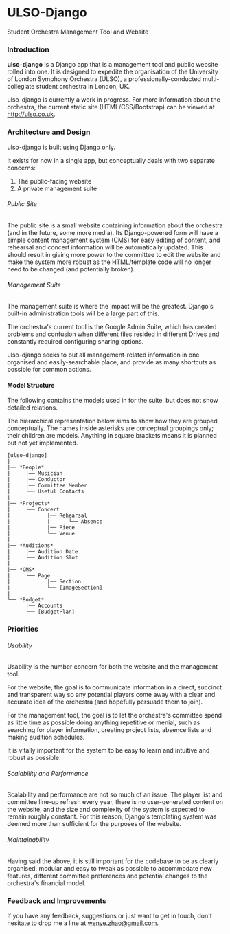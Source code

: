 # ULSO-Django

Student Orchestra Management Tool and Website

### Introduction

**ulso-django** is a Django app that is a management tool and public website rolled into one. It is designed to expedite the organisation of the University of London Symphony Orchestra (ULSO), a professionally-conducted multi-collegiate student orchestra in London, UK.

ulso-django is currently a work in progress. For more information about the orchestra, the current static site (HTML/CSS/Bootstrap) can be viewed at http://ulso.co.uk.

### Architecture and Design

ulso-django is built using Django only.

It exists for now in a single app, but conceptually deals with two separate concerns:

1. The public-facing website
2. A private management suite


###### Public Site

The public site is a small website containing information about the orchestra (and in the future, some more media). Its Django-powered form will have a simple content management system (CMS) for easy editing of content, and rehearsal and concert information will be automatically updated. This should result in giving more power to the committee to edit the website and make the system more robust as the HTML/template code will no longer need to be changed (and potentially broken).

###### Management Suite

The management suite is where the impact will be the greatest. Django's built-in administration tools will be a large part of this.

The orchestra's current tool is the Google Admin Suite, which has created problems and confusion when different files resided in different Drives and constantly required configuring sharing options.

ulso-django seeks to put all management-related information in one organised and easily-searchable place, and provide as many shortcuts as possible for common actions.

#### Model Structure

The following contains the models used in for the suite. but does not show detailed relations.

The hierarchical representation below aims to show how they are grouped conceptually. The names inside asterisks are conceptual groupings only; their children are models. Anything in square brackets means it is planned but not yet implemented.

```
[ulso-django]
|
|── *People*
|     |── Musician
|     |── Conductor
|     |── Committee Member
|     └── Useful Contacts
|
|── *Projects*
|     └── Concert
|            |── Rehearsal
|            |      └── Absence
|            |── Piece
|            └── Venue
|
|── *Auditions*
|     |── Audition Date
|     └── Audition Slot
|
|── *CMS*
|     └── Page
|            |── Section
|            └── [ImageSection]
|
└── *Budget*
      |── Accounts
      └── [BudgetPlan]
```

### Priorities

###### Usability

Usability is the number concern for both the website and the management tool.

For the website, the goal is to communicate information in a direct, succinct and transparent way so any potential players come away with a clear and accurate idea of the orchestra (and hopefully persuade them to join).

For the management tool, the goal is to let the orchestra's committee spend as little time as possible doing anything repetitive or menial, such as searching for player information, creating project lists, absence lists and making audition schedules.

It is vitally important for the system to be easy to learn and intuitive and robust as possible.

###### Scalability and Performance

Scalability and performance are not so much of an issue. The player list and committee line-up refresh every year, there is no user-generated content on the website, and the size and complexity of the system is expected to remain roughly constant. For this reason, Django's templating system was deemed more than sufficient for the purposes of the website.

###### Maintainability

Having said the above, it is still important for the codebase to be as clearly organised, modular and easy to tweak as possible to accommodate new features, different committee preferences and potential changes to the orchestra's financial model.

### Feedback and Improvements

If you have any feedback, suggestions or just want to get in touch, don't hesitate to drop me a line at wenye.zhao@gmail.com.

